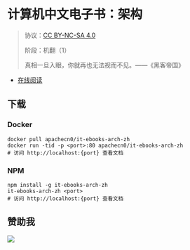 <!--
    需要填充的占位符：
    
    README.md
    
        计算机中文电子书：架构：文档中文名
        {nameEn}：文档英文名
        {urlEn}：文档原始链接
        iteb-arch：域名前缀
        飞龙：负责人名称
        wizardforcel：负责人 Github 用户名
        562826179：负责人 QQ
        it-ebooks-arch-zh：ApacheCN 的 Github 仓库名称
        it-ebooks-arch-zh：DockerHub 仓库名称
        it-ebooks-arch-zh：PYPI 包名称
        it-ebooks-arch-zh：NPM 包名称
    
    CNAME
    
        iteb-arch：域名前缀

    index.html
    
        计算机中文电子书：架构：文档中文名
        #333：显示颜色
        it-ebooks-arch-zh：ApacheCN 的 Github 仓库名称

    asset/docsify-flygon-footer.js
    
        it-ebooks-arch-zh：ApacheCN 的 Github 仓库名称
-->

# 计算机中文电子书：架构

> 协议：[CC BY-NC-SA 4.0](http://creativecommons.org/licenses/by-nc-sa/4.0/)
> 
> 阶段：机翻（1）
> 
> 真相一旦入眼，你就再也无法视而不见。——《黑客帝国》

* [在线阅读](https://iteb-arch.flygon.net)

## 下载

### Docker

```
docker pull apachecn0/it-ebooks-arch-zh
docker run -tid -p <port>:80 apachecn0/it-ebooks-arch-zh
# 访问 http://localhost:{port} 查看文档
```

### NPM

```
npm install -g it-ebooks-arch-zh
it-ebooks-arch-zh <port>
# 访问 http://localhost:{port} 查看文档
```

## 赞助我

![](https://img-blog.csdnimg.cn/20200112005920729.png)
